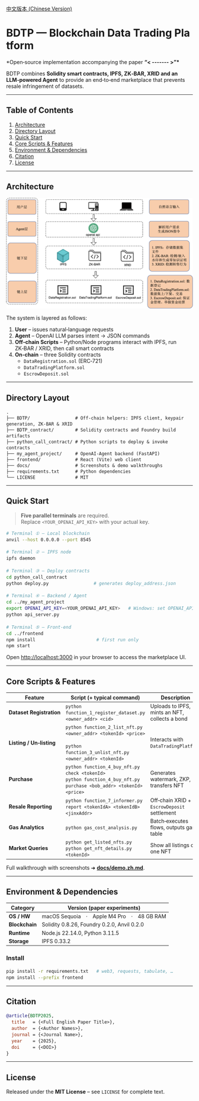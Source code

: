 <a href="./zh-CN.md">中文版本 (Chinese Version)</a>

# BDTP — Blockchain Data Trading Platform

\*Open‑source implementation accompanying the paper **“< ------- >”\***

BDTP combines **Solidity smart contracts, IPFS, ZK‑BAR, XRID and an LLM‑powered Agent** to provide an end‑to‑end marketplace that prevents resale infringement of datasets.

---

## Table of Contents

1. [Architecture](#architecture)
2. [Directory Layout](#directory-layout)
3. [Quick Start](#quick-start)
4. [Core Scripts & Features](#core-scripts--features)
5. [Environment & Dependencies](#environment--dependencies)
6. [Citation](#citation)
7. [License](#license)

---

## Architecture

![平台架构图](docs/imgs/architecture.png)

The system is layered as follows:

1. **User** – issues natural‑language requests
2. **Agent** – OpenAI LLM parses intent → JSON commands
3. **Off‑chain Scripts** – Python/Node programs interact with IPFS, run ZK‑BAR / XRID, then call smart contracts
4. **On‑chain** – three Solidity contracts
   - `DataRegistration.sol` (ERC‑721)
   - `DataTradingPlatform.sol`
   - `EscrowDeposit.sol`

---

## Directory Layout

```text
.
├── BDTP/                 # Off‑chain helpers: IPFS client, keypair generation, ZK‑BAR & XRID
├── BDTP_contract/        # Solidity contracts and Foundry build artifacts
├── python_call_contract/ # Python scripts to deploy & invoke contracts
├── my_agent_project/     # OpenAI‑Agent backend (FastAPI)
├── frontend/             # React (Vite) web client
├── docs/                 # Screenshots & demo walkthroughs
├── requirements.txt      # Python dependencies
└── LICENSE               # MIT
```

---

## Quick Start

> **Five parallel terminals** are required.  
> Replace `<YOUR_OPENAI_API_KEY>` with your actual key.

```bash
# Terminal ① – Local blockchain
anvil --host 0.0.0.0 --port 8545

# Terminal ② – IPFS node
ipfs daemon

# Terminal ③ – Deploy contracts
cd python_call_contract
python deploy.py                 # generates deploy_address.json

# Terminal ④ – Backend / Agent
cd ../my_agent_project
export OPENAI_API_KEY=<YOUR_OPENAI_API_KEY>   # Windows: set OPENAI_API_KEY=...
python api_server.py

# Terminal ⑤ – Front‑end
cd ../frontend
npm install                       # first run only
npm start
```

Open <http://localhost:3000> in your browser to access the marketplace UI.

---

## Core Scripts & Features

| Feature                  | Script (+ typical command)                                                                                                   | Description                                    |
| ------------------------ | ---------------------------------------------------------------------------------------------------------------------------- | ---------------------------------------------- |
| **Dataset Registration** | `python function_1_register_dataset.py <owner_addr> <cid>`                                                                   | Uploads to IPFS, mints an NFT, collects a bond |
| **Listing / Un‑listing** | `python function_2_list_nft.py <owner_addr> <tokenId> <price>`  <br>`python function_3_unlist_nft.py <owner_addr> <tokenId>` | Interacts with `DataTradingPlatform`           |
| **Purchase**             | `python function_4_buy_nft.py check <tokenId>`  <br>`python function_4_buy_nft.py purchase <bob_addr> <tokenId> <price>`     | Generates watermark, ZKP, transfers NFT        |
| **Resale Reporting**     | `python function_7_informer.py report <tokenIdA> <tokenIdB> <jinxAddr>`                                                      | Off‑chain XRID + `EscrowDeposit` settlement    |
| **Gas Analytics**        | `python gas_cost_analysis.py`                                                                                                | Batch‑executes flows, outputs gas table        |
| **Market Queries**       | `python get_listed_nfts.py`  <br>`python get_nft_details.py <tokenId>`                                                       | Show all listings or one NFT                   |

Full walkthrough with screenshots ➜ **[docs/demo.zh.md](docs/demo.zh.md)**.

---

## Environment & Dependencies

| Category       | Version (paper experiments)                 |
| -------------- | ------------------------------------------- |
| **OS / HW**    | macOS Sequoia · Apple M4 Pro · 48 GB RAM    |
| **Blockchain** | Solidity 0.8.26, Foundry 0.2.0, Anvil 0.2.0 |
| **Runtime**    | Node.js 22.14.0, Python 3.11.5              |
| **Storage**    | IPFS 0.33.2                                 |

### Install

```bash
pip install -r requirements.txt   # web3, requests, tabulate, …
npm install --prefix frontend
```

---

## Citation

```bibtex
@article{BDTP2025,
  title   = {<Full English Paper Title>},
  author  = {<Author Names>},
  journal = {<Journal Name>},
  year    = {2025},
  doi     = {<DOI>}
}
```

---

## License

Released under the **MIT License** – see `LICENSE` for complete text.
